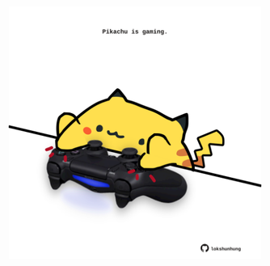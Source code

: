 <!-- built at 30/05/2023, 14:00:53 UTC -->
<p align="center">
  <img width="500" height="500" src="./ReadmeImage.svg">
</p>
